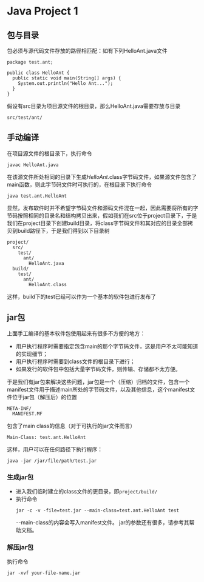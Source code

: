# Java Project 1
## 包与目录
包必须与源代码文件存放的路径相匹配：如有下列HelloAnt.java文件
```
package test.ant;

public class HelloAnt {
  public static void main(String[] args) {
    System.out.println("Hello Ant...");
  }
}
```
假设有src目录为项目源文件的根目录，那么HelloAnt.java需要存放与目录
```
src/test/ant/
```
## 手动编译
在项目源文件的根目录下，执行命令
```
javac HelloAnt.java
```
在该源文件所处相同的目录下生成*HelloAnt*.class字节码文件，如果源文件包含了main函数，则此字节码文件时可执行的，在根目录下执行命令
```
java test.ant.HelloAnt
```
显然，发布软件时并不希望字节码文件和源码文件混在一起，因此需要将所有的字节码按照相同的目录名和结构拷贝出来，假如我们在src位于project目录下，于是我们在project目录下创建build目录，将class字节码文件和其对应的目录全部拷贝到build路径下，于是我们得到以下目录树
```
project/
  src/
    test/
      ant/
        HelloAnt.java
  build/
    test/
      ant/
        HelloAnt.class
```
这样，build下的test已经可以作为一个基本的软件包进行发布了
## jar包
上面手工编译的基本软件包使用起来有很多不方便的地方：
* 用户执行程序时需要指定包含main的那个字节码文件，这是用户不太可能知道的实现细节；
* 用户执行程序时需要到class文件的根目录下进行；
* 如果发行的软件包中包括大量字节码文件，则传输、存储都不太方便。

于是我们有jar包来解决这些问题，jar包是一个（压缩）归档的文件，包含一个manifest文件用于描述main所处的字节码文件，以及其他信息，这个manifest文件位于jar包（解压后）的位置
```
META-INF/
  MANIFEST.MF
```
包含了main class的信息（对于可执行的jar文件而言）
```
Main-Class: test.ant.HelloAnt
```
这样，用户可以在任何路径下执行程序：
```
java -jar /jar/file/path/test.jar
```
### 生成jar包
* 进入我们临时建立的class文件的更目录，即```project/build/```
* 执行命令
  ```
  jar -c -v -file=test.jar --main-class=test.ant.HelloAnt test
  ```
  --main-class的内容会写入manifest文件。
  jar的参数还有很多，请参考其帮助文档。

### 解压jar包
执行命令
```
jar -xvf your-file-name.jar
```
